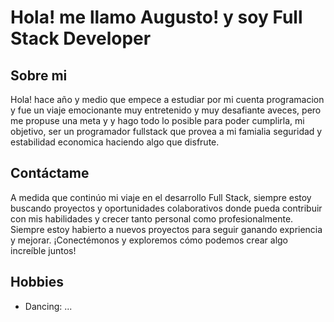 # Hola! me llamo Augusto! y soy Full Stack Developer
## Sobre mi
Hola! hace año y medio que empece a estudiar por mi cuenta programacion y fue un viaje emocionante muy entretenido y muy desafiante aveces, pero me propuse una meta y y hago todo lo posible para poder cumplirla, mi objetivo, ser un programador fullstack que provea a mi famialia seguridad y estabilidad economica haciendo algo que disfrute.
## Contáctame
A medida que continúo mi viaje en el desarrollo Full Stack, siempre estoy buscando proyectos y oportunidades colaborativos donde pueda contribuir con mis habilidades y crecer tanto personal como profesionalmente. Siempre estoy habierto a nuevos proyectos para seguir ganando expriencia y mejorar. ¡Conectémonos y exploremos cómo podemos crear algo increíble juntos!
## Hobbies
- Dancing: ...

